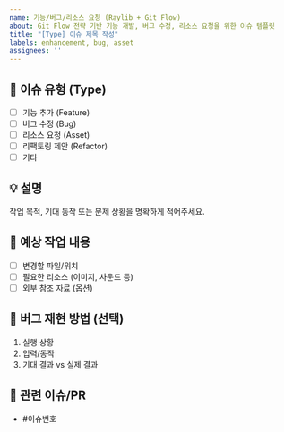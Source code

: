 ```yaml
---
name: 기능/버그/리소스 요청 (Raylib + Git Flow)
about: Git Flow 전략 기반 기능 개발, 버그 수정, 리소스 요청을 위한 이슈 템플릿
title: "[Type] 이슈 제목 작성"
labels: enhancement, bug, asset
assignees: ''
---
```


## 📌 이슈 유형 (Type)

- [ ] 기능 추가 (Feature)
- [ ] 버그 수정 (Bug)
- [ ] 리소스 요청 (Asset)
- [ ] 리팩토링 제안 (Refactor)
- [ ] 기타

## 💡 설명

작업 목적, 기대 동작 또는 문제 상황을 명확하게 적어주세요.

## 🔧 예상 작업 내용

- [ ] 변경할 파일/위치
- [ ] 필요한 리소스 (이미지, 사운드 등)
- [ ] 외부 참조 자료 (옵션)

## 🐞 버그 재현 방법 (선택)

1. 실행 상황
2. 입력/동작
3. 기대 결과 vs 실제 결과

## 🔗 관련 이슈/PR

- #이슈번호
